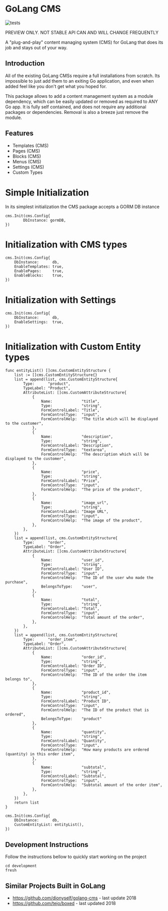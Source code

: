 # GoLang CMS

![tests](https://github.com/gouniverse/cms/workflows/tests/badge.svg)

PREVIEW ONLY. NOT STABLE API CAN AND WILL CHANGE FREQUENTLY

A "plug-and-play" content managing system (CMS) for GoLang that does its job and stays out of your way.

## Introduction

All of the existing GoLang CMSs require a full installations from scratch. Its impossible to just add them to an exiting Go application, and even when added feel like you don't get what you hoped for.

This package allows to add a content management system as a module dependency, which can be easily updated or removed as required to ANY Go app. It is fully self contained, and does not require any additional packages or dependencies. Removal is also a breeze just remove the module.

## Features

- Templates (CMS)
- Pages (CMS)
- Blocks (CMS)
- Menus (CMS)
- Settings (CMS)
- Custom Types

# Simple Initialization

In its simplest initialization the CMS package accepts a GORM DB instance

```
cms.Init(cms.Config{
		DbInstance: gormDB,
})
```

# Initialization with CMS types

```
cms.Init(cms.Config{
    DbInstance:      db,
    EnableTemplates: true,
    EnablePages:     true,
    EnableBlocks:    true,
})
```

# Initialization with Settings

```
cms.Init(cms.Config{
    DbInstance:      db,
    EnableSettings:  true,
})
```

# Initialization with Custom Entity types

```
func entityList() []cms.CustomEntityStructure {
	list := []cms.CustomEntityStructure{}
	list = append(list, cms.CustomEntityStructure{
		Type:      "product",
		TypeLabel: "Product",
		AttributeList: []cms.CustomAttributeStructure{
			{
				Name:             "title",
				Type:             "string",
				FormControlLabel: "Title",
				FormControlType:  "input",
				FormControlHelp:  "The title which will be displayed to the customer",
			},
			{
				Name:             "description",
				Type:             "string",
				FormControlLabel: "Description",
				FormControlType:  "textarea",
				FormControlHelp:  "The description which will be displayed to the customer",
			},
			{
				Name:             "price",
				Type:             "string",
				FormControlLabel: "Price",
				FormControlType:  "input",
				FormControlHelp:  "The price of the product",
			},
			{
				Name:             "image_url",
				Type:             "string",
				FormControlLabel: "Image URL",
				FormControlType:  "input",
				FormControlHelp:  "The image of the product",
			},
		},
	})
	list = append(list, cms.CustomEntityStructure{
		Type:      "order",
		TypeLabel: "Order",
		AttributeList: []cms.CustomAttributeStructure{
			{
				Name:             "user_id",
				Type:             "string",
				FormControlLabel: "User ID",
				FormControlType:  "input",
				FormControlHelp:  "The ID of the user who made the purchase",
				BelongsToType:    "user",
			},
			{
				Name:             "total",
				Type:             "string",
				FormControlLabel: "Total",
				FormControlType:  "input",
				FormControlHelp:  "Total amount of the order",
			},
		},
	})
	list = append(list, cms.CustomEntityStructure{
		Type:      "order_item",
		TypeLabel: "Order",
		AttributeList: []cms.CustomAttributeStructure{
			{
				Name:             "order_id",
				Type:             "string",
				FormControlLabel: "Order ID",
				FormControlType:  "input",
				FormControlHelp:  "The ID of the order the item belongs to",
			},
			{
				Name:             "product_id",
				Type:             "string",
				FormControlLabel: "Product ID",
				FormControlType:  "input",
				FormControlHelp:  "The ID of the product that is ordered",
				BelongsToType:    "product"
			},
			{
				Name:             "quantity",
				Type:             "string",
				FormControlLabel: "Quantity",
				FormControlType:  "input",
				FormControlHelp:  "How many products are ordered (quantity) in this order item",
			},
			{
				Name:             "subtotal",
				Type:             "string",
				FormControlLabel: "Subtotal",
				FormControlType:  "input",
				FormControlHelp:  "Subtotal amount of the order item",
			},
		},
	})
	return list
}

cms.Init(cms.Config{
    DbInstance:      db,
    CustomEntityList: entityList(),
})
```

## Development Instructions

Follow the instructions bellow to quickly start working on the project

```
cd development
fresh
```



## Similar Projects Built in GoLang

- https://github.com/dionyself/golang-cms - last update 2018
- https://github.com/tejo/boxed - last updated 2018
